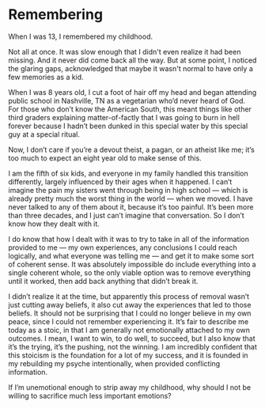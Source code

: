 # Remembering
When I was 13, I remembered my childhood.

Not all at once. It was slow enough that I didn't even realize it had been missing. And it never did come back all the way. But at some point, I noticed the glaring gaps, acknowledged that maybe it wasn't normal to have only a few memories as a kid.

When I was 8 years old, I cut a foot of hair off my head and began attending public school in Nashville, TN as a vegetarian who’d never heard of God. For those who don’t know the American South, this meant things like other third graders explaining matter-of-factly that I was going to burn in hell forever because I hadn’t been dunked in this special water by this special guy at a special ritual.

Now, I don’t care if you’re a devout theist, a pagan, or an atheist like me; it’s too much to expect an eight year old to make sense of this.

I am the fifth of six kids, and everyone in my family handled this transition differently, largely influenced by their ages when it happened. I can’t imagine the pain my sisters went through being in high school — which is already pretty much the worst thing in the world — when we moved. I have never talked to any of them about it, because it’s too painful. It’s been more than three decades, and I just can’t imagine that conversation. So I don’t know how they dealt with it.

I do know that how I dealt with it was to try to take in all of the information provided to me — my own experiences, any conclusions I could reach logically, and what everyone was telling me — and get it to make some sort of coherent sense.  It was absolutely impossible do include everything into a single coherent whole, so the only viable option was to remove everything until it worked, then add back anything that didn’t break it. 

I didn’t realize it at the time, but apparently this process of removal wasn’t just cutting away beliefs, it also cut away the experiences that led to those beliefs. It should not be surprising that I could no longer believe in my own peace, since I could not remember experiencing it. It’s fair to describe me today as a stoic, in that I am generally not emotionally attached to my own outcomes. I mean, I want to win, to do well, to succeed, but I also know that it’s the trying, it’s the pushing, not the winning. I am incredibly confident that this stoicism is the foundation for a lot of my success, and it is founded in my rebuilding my psyche intentionally, when provided conflicting information.

If I’m unemotional enough to strip away my childhood, why should I not be willing to sacrifice much less important emotions?

